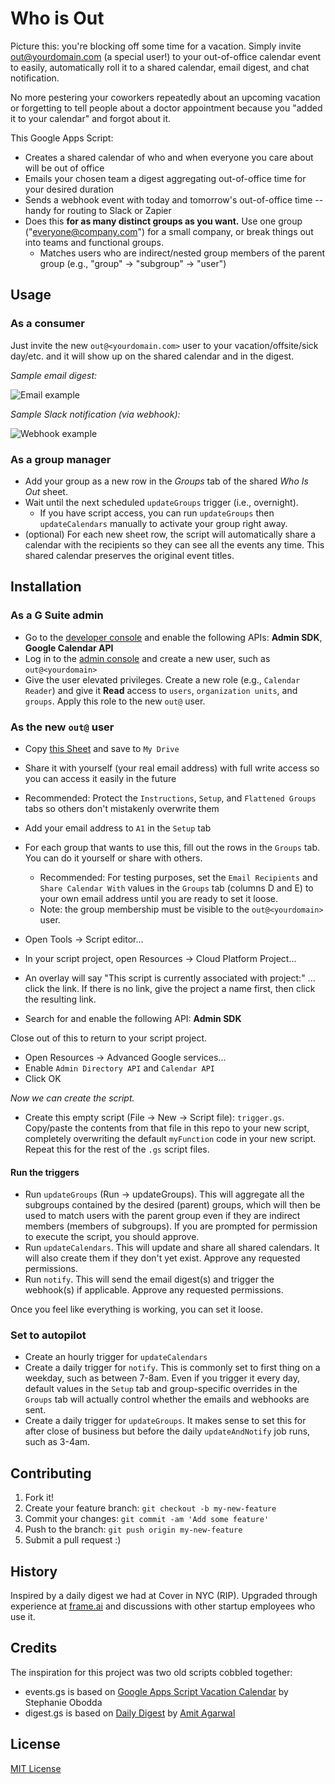 # Who is Out

Picture this: you're blocking off some time for a vacation. Simply invite out@yourdomain.com (a special user!) to your out-of-office calendar event to easily, automatically roll it to a shared calendar, email digest, and chat notification.

No more pestering your coworkers repeatedly about an upcoming vacation or forgetting to tell people about a doctor appointment because you "added it to your calendar" and forgot about it.

This Google Apps Script:

- Creates a shared calendar of who and when everyone you care about will be out of office
- Emails your chosen team a digest aggregating out-of-office time for your desired duration
- Sends a webhook event with today and tomorrow's out-of-office time -- handy for routing to Slack or Zapier
- Does this **for as many distinct groups as you want.** Use one group ("everyone@company.com") for a small company, or break things out into teams and functional groups.
    - Matches users who are indirect/nested group members of the parent group (e.g., "group" -> "subgroup" -> "user")

## Usage

### As a consumer

Just invite the new `out@<yourdomain.com>` user to your vacation/offsite/sick day/etc. and it will show up on the shared calendar and in the digest.

*Sample email digest:*

![Email example](https://s3.amazonaws.com/dropshare-superstrong/2017-08-18-at-11.19-AM-aT6fpqBDeC.png)


*Sample Slack notification (via webhook):*

![Webhook example](https://s3.amazonaws.com/dropshare-superstrong/2017-08-18-at-11.30-AM-fOhMBjiw1n.png)

### As a group manager

- Add your group as a new row in the *Groups* tab of the shared *Who Is Out* sheet.
- Wait until the next scheduled `updateGroups` trigger (i.e., overnight).
    - If you have script access, you can run `updateGroups` then `updateCalendars` manually to activate your group right away.
- (optional) For each new sheet row, the script will automatically share a calendar with the recipients so they can see all the events any time. This shared calendar preserves the original event titles.

## Installation

### As a G Suite admin
- Go to the [developer console](https://console.developers.google.com) and enable the following APIs: **Admin SDK**, **Google Calendar API**
- Log in to the [admin console](https://admin.google.com) and create a new user, such as `out@<yourdomain>`
- Give the user elevated privileges. Create a new role (e.g., `Calendar Reader`) and give it **Read** access to `users`, `organization units`, and `groups`. Apply this role to the new `out@` user.

### As the new `out@` user
- Copy [this Sheet](https://docs.google.com/spreadsheets/d/17jFYPIpLOCNBJOKdDi1ej9i7ZkUhdYcvEq_eBqFZ6NU/edit?usp=sharing) and save to `My Drive`
- Share it with yourself (your real email address) with full write access so you can access it easily in the future
- Recommended: Protect the `Instructions`, `Setup`, and `Flattened Groups` tabs so others don't mistakenly overwrite them
- Add your email address to `A1` in the `Setup` tab
- For each group that wants to use this, fill out the rows in the `Groups` tab. You can do it yourself or share with others.
    - Recommended: For testing purposes, set the `Email Recipients` and `Share Calendar With` values in the `Groups` tab (columns D and E) to your own email address until you are ready to set it loose.
    - Note: the group membership must be visible to the `out@<yourdomain>` user.

- Open Tools -> Script editor...
- In your script project, open Resources -> Cloud Platform Project...
- An overlay will say "This script is currently associated with project:" ... click the link. If there is no link, give the project a name first, then click the resulting link.
- Search for and enable the following API: **Admin SDK**

Close out of this to return to your script project. 

- Open Resources -> Advanced Google services...
- Enable `Admin Directory API` and `Calendar API`
- Click OK

*Now we can create the script.*

- Create this empty script (File -> New -> Script file): `trigger.gs`. Copy/paste the contents from that file in this repo to your new script, completely overwriting the default `myFunction` code in your new script. Repeat this for the rest of the `.gs` script files.

#### Run the triggers
- Run `updateGroups` (Run -> updateGroups). This will aggregate all the subgroups contained by the desired (parent) groups, which will then be used to match users with the parent group even if they are indirect members (members of subgroups). If you are prompted for permission to execute the script, you should approve.
- Run `updateCalendars`. This will update and share all shared calendars. It will also create them if they don't yet exist. Approve any requested permissions.
- Run `notify`. This will send the email digest(s) and trigger the webhook(s) if applicable. Approve any requested permissions.

Once you feel like everything is working, you can set it loose.

### Set to autopilot
- Create an hourly trigger for `updateCalendars`
- Create a daily trigger for `notify`. This is commonly set to first thing on a weekday, such as between 7-8am. Even if you trigger it every day, default values in the `Setup` tab and group-specific overrides in the `Groups` tab will actually control whether the emails and webhooks are sent.
- Create a daily trigger for `updateGroups`. It makes sense to set this for after close of business but before the daily `updateAndNotify` job runs, such as 3-4am.

## Contributing

1. Fork it!
2. Create your feature branch: `git checkout -b my-new-feature`
3. Commit your changes: `git commit -am 'Add some feature'`
4. Push to the branch: `git push origin my-new-feature`
5. Submit a pull request :)

## History

Inspired by a daily digest we had at Cover in NYC (RIP). Upgraded through experience at [frame.ai](https://frame.ai) and discussions with other startup employees who use it.

## Credits

The inspiration for this project was two old scripts cobbled together:

- events.gs is based on [Google Apps Script Vacation Calendar](https://github.com/sobodda/Google-Apps-Script-Vacation-Calendar) by Stephanie Obodda
- digest.gs is based on [Daily Digest](https://ctrlq.org/code/19961-google-calendar-agenda-email) by [Amit Agarwal](https://github.com/labnol)

## License

[MIT License](https://opensource.org/licenses/MIT)
